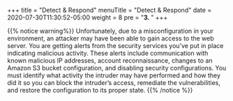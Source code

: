 +++
title = "Detect & Respond"
menuTitle = "Detect & Respond"
date = 2020-07-30T11:30:52-05:00
weight = 8
pre = "<b>3. </b>"
+++

{{% notice warning%}}
Unfortunately, due to a misconfiguration in your environment, an attacker may have been able to gain access to the web server. You are getting alerts from the security services you’ve put in place indicating malicious activity. These alerts include communication with known malicious IP addresses, account reconnaissance, changes to an Amazon S3 bucket configuration, and disabling security configurations. You must identify what activity the intruder may have performed and how they did it so you can block the intruder’s access, remediate the vulnerabilities, and restore the configuration to its proper state.
{{% /notice %}}